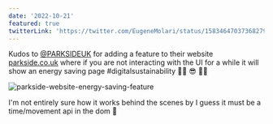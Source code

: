 ```yaml
---
date: '2022-10-21'
featured: true
twitterLink: 'https://twitter.com/EugeneMolari/status/1583464703736827904'
---
```


Kudos to [@PARKSIDEUK](https://twitter.com/PARKSIDEUK) for adding a feature to their website [parkside.co.uk](https://www.parkside.co.uk) where if you are not interacting with the UI for a while it will show an energy saving page #digitalsustainability 👍🏼 😎 👏🏼

![parkside-website-energy-saving-feature](parkside-co-uk.jpg)

I'm not entirely sure how it works behind the scenes by I guess it must be a time/movement api in the dom 🤔
